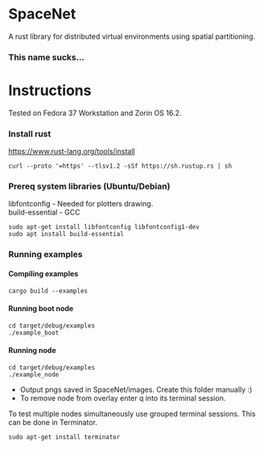 # SpaceNet
A rust library for distributed virtual environments using spatial partitioning.
### This name sucks...

# Instructions
Tested on Fedora 37 Workstation and Zorin OS 16.2.
### Install rust
https://www.rust-lang.org/tools/install
```console
curl --proto '=https' --tlsv1.2 -sSf https://sh.rustup.rs | sh
```

### Prereq system libraries (Ubuntu/Debian)
libfontconfig - Needed for plotters drawing.\
build-essential - GCC
```console
sudo apt-get install libfontconfig libfontconfig1-dev
sudo apt install build-essential  
```
### Running examples
#### Compiling examples
```console
cargo build --examples
```

#### Running boot node
```console
cd target/debug/examples
./example_boot
```

#### Running node
```console
cd target/debug/examples
./example_node
```
* Output pngs saved in SpaceNet/images. Create this folder manually :)
* To remove node from overlay enter q into its terminal session.

To test multiple nodes simultaneously use grouped terminal sessions. 
This can be done in Terminator.  
```console
sudo apt-get install terminator
```




